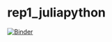# rep1_juliapython


[![Binder](https://mybinder.org/badge_logo.svg)](https://mybinder.org/v2/gh/mattcingram/rep1_juliapython/main)

